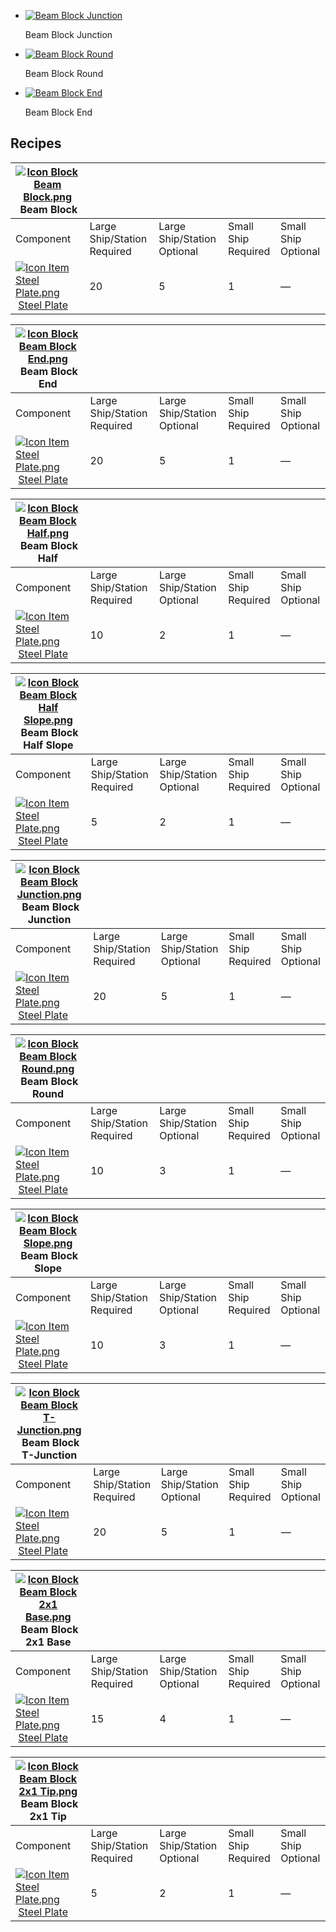     
*   [![Beam Block Junction](https://spaceengineers.wiki.gg/images/thumb/f/fa/Icon_Block_Beam_Block_Junction.png/120px-Icon_Block_Beam_Block_Junction.png?c18a45)](https://spaceengineers.wiki.gg/wiki/File:Icon_Block_Beam_Block_Junction.png "Beam Block Junction")
    
    Beam Block Junction
    
*   [![Beam Block Round](https://spaceengineers.wiki.gg/images/thumb/6/63/Icon_Block_Beam_Block_Round.png/120px-Icon_Block_Beam_Block_Round.png?8f38a8)](https://spaceengineers.wiki.gg/wiki/File:Icon_Block_Beam_Block_Round.png "Beam Block Round")
    
    Beam Block Round
    
*   [![Beam Block End](https://spaceengineers.wiki.gg/images/thumb/9/93/Icon_Block_Beam_Block_End.png/120px-Icon_Block_Beam_Block_End.png?a2a23e)](https://spaceengineers.wiki.gg/wiki/File:Icon_Block_Beam_Block_End.png "Beam Block End")
    
    Beam Block End
    

## Recipes

| [![Icon Block Beam Block.png](https://spaceengineers.wiki.gg/images/thumb/5/5f/Icon_Block_Beam_Block.png/21px-Icon_Block_Beam_Block.png?3c214c)](https://spaceengineers.wiki.gg/wiki/Beam_Block "Beam Block") Beam Block |     |     |     |     |
| --- | --- | --- | --- | --- |
| Component | Large Ship/Station  <br>Required | Large Ship/Station  <br>Optional | Small Ship  <br>Required | Small Ship  <br>Optional |
| [![Icon Item Steel Plate.png](https://spaceengineers.wiki.gg/images/thumb/4/4c/Icon_Item_Steel_Plate.png/21px-Icon_Item_Steel_Plate.png?437e3a)](https://spaceengineers.wiki.gg/wiki/Steel_Plate "Steel Plate") [Steel Plate](https://spaceengineers.wiki.gg/wiki/Steel_Plate "Steel Plate") | 20  | 5   | 1   | —   |

| [![Icon Block Beam Block End.png](https://spaceengineers.wiki.gg/images/thumb/9/93/Icon_Block_Beam_Block_End.png/21px-Icon_Block_Beam_Block_End.png?a2a23e)](https://spaceengineers.wiki.gg/wiki/Beam_Block_End "Beam Block End") Beam Block End |     |     |     |     |
| --- | --- | --- | --- | --- |
| Component | Large Ship/Station  <br>Required | Large Ship/Station  <br>Optional | Small Ship  <br>Required | Small Ship  <br>Optional |
| [![Icon Item Steel Plate.png](https://spaceengineers.wiki.gg/images/thumb/4/4c/Icon_Item_Steel_Plate.png/21px-Icon_Item_Steel_Plate.png?437e3a)](https://spaceengineers.wiki.gg/wiki/Steel_Plate "Steel Plate") [Steel Plate](https://spaceengineers.wiki.gg/wiki/Steel_Plate "Steel Plate") | 20  | 5   | 1   | —   |

| [![Icon Block Beam Block Half.png](https://spaceengineers.wiki.gg/images/thumb/d/d6/Icon_Block_Beam_Block_Half.png/21px-Icon_Block_Beam_Block_Half.png?b46950)](https://spaceengineers.wiki.gg/wiki/Beam_Block_Half "Beam Block Half") Beam Block Half |     |     |     |     |
| --- | --- | --- | --- | --- |
| Component | Large Ship/Station  <br>Required | Large Ship/Station  <br>Optional | Small Ship  <br>Required | Small Ship  <br>Optional |
| [![Icon Item Steel Plate.png](https://spaceengineers.wiki.gg/images/thumb/4/4c/Icon_Item_Steel_Plate.png/21px-Icon_Item_Steel_Plate.png?437e3a)](https://spaceengineers.wiki.gg/wiki/Steel_Plate "Steel Plate") [Steel Plate](https://spaceengineers.wiki.gg/wiki/Steel_Plate "Steel Plate") | 10  | 2   | 1   | —   |

| [![Icon Block Beam Block Half Slope.png](https://spaceengineers.wiki.gg/images/thumb/b/b9/Icon_Block_Beam_Block_Half_Slope.png/21px-Icon_Block_Beam_Block_Half_Slope.png?7d61cd)](https://spaceengineers.wiki.gg/wiki/Beam_Block_Half_Slope "Beam Block Half Slope") Beam Block Half Slope |     |     |     |     |
| --- | --- | --- | --- | --- |
| Component | Large Ship/Station  <br>Required | Large Ship/Station  <br>Optional | Small Ship  <br>Required | Small Ship  <br>Optional |
| [![Icon Item Steel Plate.png](https://spaceengineers.wiki.gg/images/thumb/4/4c/Icon_Item_Steel_Plate.png/21px-Icon_Item_Steel_Plate.png?437e3a)](https://spaceengineers.wiki.gg/wiki/Steel_Plate "Steel Plate") [Steel Plate](https://spaceengineers.wiki.gg/wiki/Steel_Plate "Steel Plate") | 5   | 2   | 1   | —   |

| [![Icon Block Beam Block Junction.png](https://spaceengineers.wiki.gg/images/thumb/f/fa/Icon_Block_Beam_Block_Junction.png/21px-Icon_Block_Beam_Block_Junction.png?c18a45)](https://spaceengineers.wiki.gg/wiki/Beam_Block_Junction "Beam Block Junction") Beam Block Junction |     |     |     |     |
| --- | --- | --- | --- | --- |
| Component | Large Ship/Station  <br>Required | Large Ship/Station  <br>Optional | Small Ship  <br>Required | Small Ship  <br>Optional |
| [![Icon Item Steel Plate.png](https://spaceengineers.wiki.gg/images/thumb/4/4c/Icon_Item_Steel_Plate.png/21px-Icon_Item_Steel_Plate.png?437e3a)](https://spaceengineers.wiki.gg/wiki/Steel_Plate "Steel Plate") [Steel Plate](https://spaceengineers.wiki.gg/wiki/Steel_Plate "Steel Plate") | 20  | 5   | 1   | —   |

| [![Icon Block Beam Block Round.png](https://spaceengineers.wiki.gg/images/thumb/6/63/Icon_Block_Beam_Block_Round.png/21px-Icon_Block_Beam_Block_Round.png?8f38a8)](https://spaceengineers.wiki.gg/wiki/Beam_Block_Round "Beam Block Round") Beam Block Round |     |     |     |     |
| --- | --- | --- | --- | --- |
| Component | Large Ship/Station  <br>Required | Large Ship/Station  <br>Optional | Small Ship  <br>Required | Small Ship  <br>Optional |
| [![Icon Item Steel Plate.png](https://spaceengineers.wiki.gg/images/thumb/4/4c/Icon_Item_Steel_Plate.png/21px-Icon_Item_Steel_Plate.png?437e3a)](https://spaceengineers.wiki.gg/wiki/Steel_Plate "Steel Plate") [Steel Plate](https://spaceengineers.wiki.gg/wiki/Steel_Plate "Steel Plate") | 10  | 3   | 1   | —   |

| [![Icon Block Beam Block Slope.png](https://spaceengineers.wiki.gg/images/thumb/2/25/Icon_Block_Beam_Block_Slope.png/21px-Icon_Block_Beam_Block_Slope.png?3cde10)](https://spaceengineers.wiki.gg/wiki/Beam_Block_Slope "Beam Block Slope") Beam Block Slope |     |     |     |     |
| --- | --- | --- | --- | --- |
| Component | Large Ship/Station  <br>Required | Large Ship/Station  <br>Optional | Small Ship  <br>Required | Small Ship  <br>Optional |
| [![Icon Item Steel Plate.png](https://spaceengineers.wiki.gg/images/thumb/4/4c/Icon_Item_Steel_Plate.png/21px-Icon_Item_Steel_Plate.png?437e3a)](https://spaceengineers.wiki.gg/wiki/Steel_Plate "Steel Plate") [Steel Plate](https://spaceengineers.wiki.gg/wiki/Steel_Plate "Steel Plate") | 10  | 3   | 1   | —   |

| [![Icon Block Beam Block T-Junction.png](https://spaceengineers.wiki.gg/images/thumb/f/f2/Icon_Block_Beam_Block_T-Junction.png/21px-Icon_Block_Beam_Block_T-Junction.png?43d62e)](https://spaceengineers.wiki.gg/wiki/Beam_Block_T-Junction "Beam Block T-Junction") Beam Block T-Junction |     |     |     |     |
| --- | --- | --- | --- | --- |
| Component | Large Ship/Station  <br>Required | Large Ship/Station  <br>Optional | Small Ship  <br>Required | Small Ship  <br>Optional |
| [![Icon Item Steel Plate.png](https://spaceengineers.wiki.gg/images/thumb/4/4c/Icon_Item_Steel_Plate.png/21px-Icon_Item_Steel_Plate.png?437e3a)](https://spaceengineers.wiki.gg/wiki/Steel_Plate "Steel Plate") [Steel Plate](https://spaceengineers.wiki.gg/wiki/Steel_Plate "Steel Plate") | 20  | 5   | 1   | —   |

| [![Icon Block Beam Block 2x1 Base.png](https://spaceengineers.wiki.gg/images/thumb/f/fe/Icon_Block_Beam_Block_2x1_Base.png/21px-Icon_Block_Beam_Block_2x1_Base.png?bdb35d)](https://spaceengineers.wiki.gg/wiki/Beam_Block_2x1_Base "Beam Block 2x1 Base") Beam Block 2x1 Base |     |     |     |     |
| --- | --- | --- | --- | --- |
| Component | Large Ship/Station  <br>Required | Large Ship/Station  <br>Optional | Small Ship  <br>Required | Small Ship  <br>Optional |
| [![Icon Item Steel Plate.png](https://spaceengineers.wiki.gg/images/thumb/4/4c/Icon_Item_Steel_Plate.png/21px-Icon_Item_Steel_Plate.png?437e3a)](https://spaceengineers.wiki.gg/wiki/Steel_Plate "Steel Plate") [Steel Plate](https://spaceengineers.wiki.gg/wiki/Steel_Plate "Steel Plate") | 15  | 4   | 1   | —   |

| [![Icon Block Beam Block 2x1 Tip.png](https://spaceengineers.wiki.gg/images/thumb/5/56/Icon_Block_Beam_Block_2x1_Tip.png/21px-Icon_Block_Beam_Block_2x1_Tip.png?bed515)](https://spaceengineers.wiki.gg/wiki/Beam_Block_2x1_Tip "Beam Block 2x1 Tip") Beam Block 2x1 Tip |     |     |     |     |
| --- | --- | --- | --- | --- |
| Component | Large Ship/Station  <br>Required | Large Ship/Station  <br>Optional | Small Ship  <br>Required | Small Ship  <br>Optional |
| [![Icon Item Steel Plate.png](https://spaceengineers.wiki.gg/images/thumb/4/4c/Icon_Item_Steel_Plate.png/21px-Icon_Item_Steel_Plate.png?437e3a)](https://spaceengineers.wiki.gg/wiki/Steel_Plate "Steel Plate") [Steel Plate](https://spaceengineers.wiki.gg/wiki/Steel_Plate "Steel Plate") | 5   | 2   | 1   | —   |
